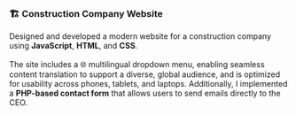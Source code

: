 ### 🏗️ Construction Company Website  

Designed and developed a modern website for a construction company using **JavaScript**, **HTML**, and **CSS**. <br>  
The site includes a 🌐 multilingual dropdown menu, enabling seamless content translation to support a diverse, global audience, and is optimized for usability across phones, tablets, and laptops. Additionally, I implemented a **PHP-based contact form** that allows users to send emails directly to the CEO.
